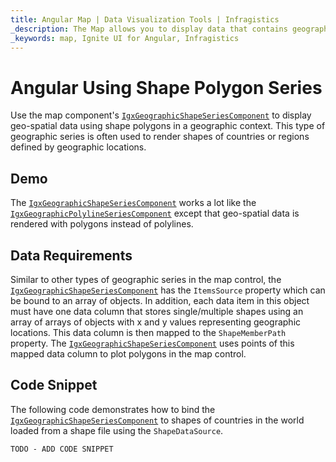 ```yaml
---
title: Angular Map | Data Visualization Tools | Infragistics
_description: The Map allows you to display data that contains geographic locations from view models or geo-spatial data loaded from shape files on geographic imagery maps.View the demo, dependencies, usage and toolbar for more information.
_keywords: map, Ignite UI for Angular, Infragistics
---
```


# Angular Using Shape Polygon Series

Use the map component's [`IgxGeographicShapeSeriesComponent`]({environment:dvApiBaseUrl}/products/ignite-ui-angular/api/docs/typescript/latest/classes/igxgeographicshapeseriescomponent.html) to display geo-spatial data using shape polygons in a geographic context. This type of geographic series is often used to render shapes of countries or regions defined by geographic locations.

## Demo

<code-view style="height: 400px"
           data-demos-base-url="{environment:dvDemosBaseUrl}"
           iframe-src="{environment:dvDemosBaseUrl}/maps/geo-map-type-shape-polygon-series"  >
</code-view>

<div class="divider--half"></div>

The [`IgxGeographicShapeSeriesComponent`]({environment:dvApiBaseUrl}/products/ignite-ui-angular/api/docs/typescript/latest/classes/igxgeographicshapeseriescomponent.html) works a lot like the [`IgxGeographicPolylineSeriesComponent`]({environment:dvApiBaseUrl}/products/ignite-ui-angular/api/docs/typescript/latest/classes/igxgeographicpolylineseriescomponent.html) except that geo-spatial data is rendered with polygons instead of polylines.

## Data Requirements

Similar to other types of geographic series in the map control, the [`IgxGeographicShapeSeriesComponent`]({environment:dvApiBaseUrl}/products/ignite-ui-angular/api/docs/typescript/latest/classes/igxgeographicshapeseriescomponent.html) has the `ItemsSource` property which can be bound to an array of objects. In addition, each data item in this object must have one data column that stores single/multiple shapes using an array of arrays of objects with x and y values representing geographic locations. This data column is then mapped to the `ShapeMemberPath` property. The [`IgxGeographicShapeSeriesComponent`]({environment:dvApiBaseUrl}/products/ignite-ui-angular/api/docs/typescript/latest/classes/igxgeographicshapeseriescomponent.html) uses points of this mapped data column to plot polygons in the map control.

## Code Snippet

The following code demonstrates how to bind the [`IgxGeographicShapeSeriesComponent`]({environment:dvApiBaseUrl}/products/ignite-ui-angular/api/docs/typescript/latest/classes/igxgeographicshapeseriescomponent.html) to shapes of countries in the world loaded from a shape file using the `ShapeDataSource`.

<!-- Angular -->

```html
TODO - ADD CODE SNIPPET
```
